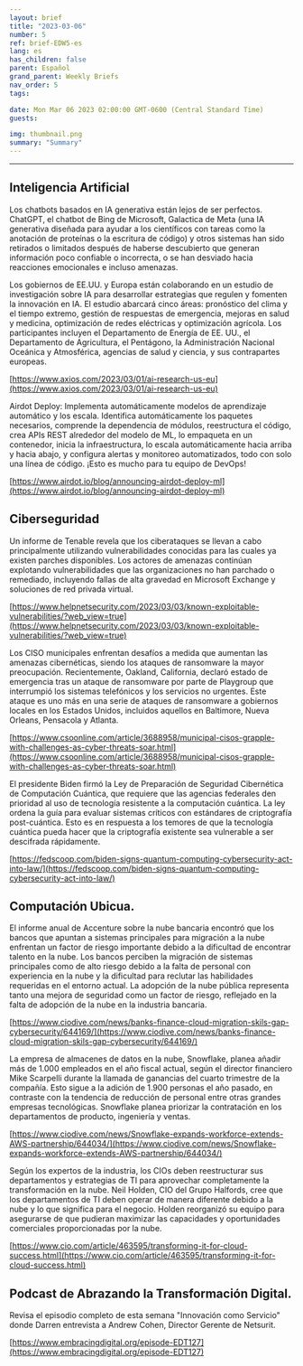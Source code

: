 ```yaml
---
layout: brief
title: "2023-03-06"
number: 5
ref: brief-EDW5-es
lang: es
has_children: false
parent: Español
grand_parent: Weekly Briefs
nav_order: 5
tags:

date: Mon Mar 06 2023 02:00:00 GMT-0600 (Central Standard Time)
guests:

img: thumbnail.png
summary: "Summary"
---
```




---

## Inteligencia Artificial

Los chatbots basados en IA generativa están lejos de ser perfectos. ChatGPT, el chatbot de Bing de Microsoft, Galactica de Meta (una IA generativa diseñada para ayudar a los científicos con tareas como la anotación de proteínas o la escritura de código) y otros sistemas han sido retirados o limitados después de haberse descubierto que generan información poco confiable o incorrecta, o se han desviado hacia reacciones emocionales e incluso amenazas.

Los gobiernos de EE.UU. y Europa están colaborando en un estudio de investigación sobre IA para desarrollar estrategias que regulen y fomenten la innovación en IA. El estudio abarcará cinco áreas: pronóstico del clima y el tiempo extremo, gestión de respuestas de emergencia, mejoras en salud y medicina, optimización de redes eléctricas y optimización agrícola. Los participantes incluyen el Departamento de Energía de EE. UU., el Departamento de Agricultura, el Pentágono, la Administración Nacional Oceánica y Atmosférica, agencias de salud y ciencia, y sus contrapartes europeas.

[https://www.axios.com/2023/03/01/ai-research-us-eu](https://www.axios.com/2023/03/01/ai-research-us-eu)

Airdot Deploy: Implementa automáticamente modelos de aprendizaje automático y los escala. Identifica automáticamente los paquetes necesarios, comprende la dependencia de módulos, reestructura el código, crea APIs REST alrededor del modelo de ML, lo empaqueta en un contenedor, inicia la infraestructura, lo escala automáticamente hacia arriba y hacia abajo, y configura alertas y monitoreo automatizados, todo con solo una línea de código. ¡Esto es mucho para tu equipo de DevOps!

[https://www.airdot.io/blog/announcing-airdot-deploy-ml](https://www.airdot.io/blog/announcing-airdot-deploy-ml)

## Ciberseguridad

Un informe de Tenable revela que los ciberataques se llevan a cabo principalmente utilizando vulnerabilidades conocidas para las cuales ya existen parches disponibles. Los actores de amenazas continúan explotando vulnerabilidades que las organizaciones no han parchado o remediado, incluyendo fallas de alta gravedad en Microsoft Exchange y soluciones de red privada virtual.

[https://www.helpnetsecurity.com/2023/03/03/known-exploitable-vulnerabilities/?web_view=true](https://www.helpnetsecurity.com/2023/03/03/known-exploitable-vulnerabilities/?web_view=true)

Los CISO municipales enfrentan desafíos a medida que aumentan las amenazas cibernéticas, siendo los ataques de ransomware la mayor preocupación. Recientemente, Oakland, California, declaró estado de emergencia tras un ataque de ransomware por parte de Playgroup que interrumpió los sistemas telefónicos y los servicios no urgentes. Este ataque es uno más en una serie de ataques de ransomware a gobiernos locales en los Estados Unidos, incluidos aquellos en Baltimore, Nueva Orleans, Pensacola y Atlanta.

[https://www.csoonline.com/article/3688958/municipal-cisos-grapple-with-challenges-as-cyber-threats-soar.html](https://www.csoonline.com/article/3688958/municipal-cisos-grapple-with-challenges-as-cyber-threats-soar.html)

El presidente Biden firmó la Ley de Preparación de Seguridad Cibernética de Computación Cuántica, que requiere que las agencias federales den prioridad al uso de tecnología resistente a la computación cuántica. La ley ordena la guía para evaluar sistemas críticos con estándares de criptografía post-cuántica. Esto es en respuesta a los temores de que la tecnología cuántica pueda hacer que la criptografía existente sea vulnerable a ser descifrada rápidamente.

[https://fedscoop.com/biden-signs-quantum-computing-cybersecurity-act-into-law/](https://fedscoop.com/biden-signs-quantum-computing-cybersecurity-act-into-law/)

## Computación Ubicua.

El informe anual de Accenture sobre la nube bancaria encontró que los bancos que apuntan a sistemas principales para migración a la nube enfrentan un factor de riesgo importante debido a la dificultad de encontrar talento en la nube. Los bancos perciben la migración de sistemas principales como de alto riesgo debido a la falta de personal con experiencia en la nube y la dificultad para reclutar las habilidades requeridas en el entorno actual. La adopción de la nube pública representa tanto una mejora de seguridad como un factor de riesgo, reflejado en la falta de adopción de la nube en la industria bancaria.

[https://www.ciodive.com/news/banks-finance-cloud-migration-skils-gap-cybersecurity/644169/](https://www.ciodive.com/news/banks-finance-cloud-migration-skils-gap-cybersecurity/644169/)

La empresa de almacenes de datos en la nube, Snowflake, planea añadir más de 1.000 empleados en el año fiscal actual, según el director financiero Mike Scarpelli durante la llamada de ganancias del cuarto trimestre de la compañía. Esto sigue a la adición de 1.900 personas el año pasado, en contraste con la tendencia de reducción de personal entre otras grandes empresas tecnológicas. Snowflake planea priorizar la contratación en los departamentos de producto, ingeniería y ventas.

[https://www.ciodive.com/news/Snowflake-expands-workforce-extends-AWS-partnership/644034/](https://www.ciodive.com/news/Snowflake-expands-workforce-extends-AWS-partnership/644034/)

Según los expertos de la industria, los CIOs deben reestructurar sus departamentos y estrategias de TI para aprovechar completamente la transformación en la nube. Neil Holden, CIO del Grupo Halfords, cree que los departamentos de TI deben operar de manera diferente debido a la nube y lo que significa para el negocio. Holden reorganizó su equipo para asegurarse de que pudieran maximizar las capacidades y oportunidades comerciales proporcionadas por la nube.

[https://www.cio.com/article/463595/transforming-it-for-cloud-success.html](https://www.cio.com/article/463595/transforming-it-for-cloud-success.html)

## Podcast de Abrazando la Transformación Digital.

Revisa el episodio completo de esta semana "Innovación como Servicio" donde Darren entrevista a Andrew Cohen, Director Gerente de Netsurit.

[https://www.embracingdigital.org/episode-EDT127](https://www.embracingdigital.org/episode-EDT127)


